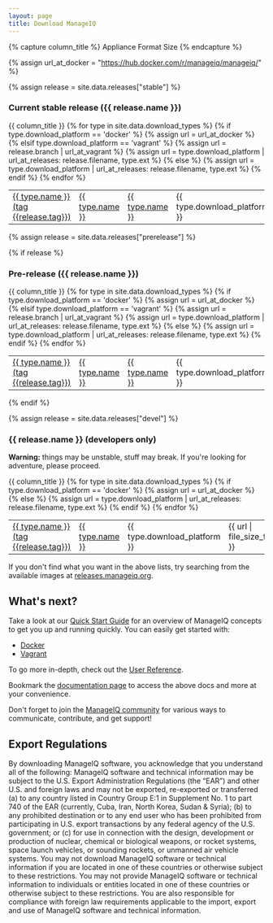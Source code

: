 ```yaml
---
layout: page
title: Download ManageIQ
---
```


{% capture column_title %}
    <tr>
      <th>Appliance</th>
      <th>Format</th>
      <th>Size</th>
    </tr>
{% endcapture %}

{% assign url_at_docker = "https://hub.docker.com/r/manageiq/manageiq/" %}

{% assign release = site.data.releases["stable"] %}

### Current stable release ({{ release.name }})

<div class="table-responsive">
  <table class="table table-bordered table-hover">
    {{ column_title }}
    {% for type in site.data.download_types %}
    <tr>
      {% if type.download_platform == 'docker' %}
        {% assign url = url_at_docker %}
        <td><a href="{{ url }}" onClick="{{ type.download_platform | on_click_for_download: type.name, release.name }}">{{ type.name }} (tag {{release.tag}})</a></td>
      {% elsif type.download_platform == 'vagrant' %}
        {% assign url = release.branch | url_at_vagrant %}
        <td><a href="{{ url }}" onClick="{{ type.download_platform | on_click_for_download: type.name, release.name }}">{{ type.name }}</a></td>
        {% assign url = type.download_platform | url_at_releases: release.filename, type.ext %}
      {% else %}
        {% assign url = type.download_platform | url_at_releases: release.filename, type.ext %}
        <td><a href="{{ url }}" onClick="{{ type.download_platform | on_click_for_download: type.name, release.name }}">{{ type.name }}</a></td>
      {% endif %}
      <td>{{ type.download_platform }}</td>
      <td>{{ url | file_size_from_url }}</td>
    </tr>
    {% endfor %}
  </table>
</div>



{% assign release = site.data.releases["prerelease"] %}

{% if release %}

### Pre-release ({{ release.name }})

<div class="table-responsive">
  <table class="table table-bordered table-hover">
    {{ column_title }}
    {% for type in site.data.download_types %}
    <tr>
      {% if type.download_platform == 'docker' %}
        {% assign url = url_at_docker %}
        <td><a href="{{ url }}" onClick="{{ type.download_platform | on_click_for_download: type.name, release.name }}">{{ type.name }} (tag {{release.tag}})</a></td>
      {% elsif type.download_platform == 'vagrant' %}
        {% assign url = release.branch | url_at_vagrant %}
        <td><a href="{{ url }}" onClick="{{ type.download_platform | on_click_for_download: type.name, release.name }}">{{ type.name }}</a></td>
        {% assign url = type.download_platform | url_at_releases: release.filename, type.ext %}
      {% else %}
        {% assign url = type.download_platform | url_at_releases: release.filename, type.ext %}
        <td><a href="{{ url }}" onClick="{{ type.download_platform | on_click_for_download: type.name, release.name }}">{{ type.name }}</a></td>
      {% endif %}
      <td>{{ type.download_platform }}</td>
      <td>{{ url | file_size_from_url }}</td>
    </tr>
    {% endfor %}
  </table>
</div>

{% endif %}

{% assign release = site.data.releases["devel"] %}

### {{ release.name }} (developers only)

**Warning:** things may be unstable, stuff may break. If you're looking for adventure, please proceed.

<div class="table-responsive">
  <table class="table table-bordered table-hover">
    {{ column_title }}
    {% for type in site.data.download_types %}
    <tr>
      {% if type.download_platform == 'docker' %}
        {% assign url = url_at_docker %}
        <td><a href="{{ url }}" onClick="{{ type.download_platform | on_click_for_download: type.name, release.name }}">{{ type.name }} (tag {{release.tag}})</a></td>
      {% else %}
        {% assign url = type.download_platform | url_at_releases: release.filename, type.ext %}
        <td><a href="{{ url }}" onClick="{{ type.download_platform | on_click_for_download: type.name, release.name }}">{{ type.name }}</a></td>
      {% endif %}
      <td>{{ type.download_platform }}</td>
      <td>{{ url | file_size_from_url }}</td>
    </tr>
    {% endfor %}
  </table>
</div>

If you don't find what you want in the above lists, try searching from the available images at [releases.manageiq.org][].

## What's next?

Take a look at our [Quick Start Guide][] for an overview of ManageIQ concepts to get you up and running quickly. You can easily get started with:

- [Docker][]
- [Vagrant][]

To go more in-depth, check out the [User Reference][].

Bookmark the [documentation page][] to access the above docs and more at your convenience.

Don't forget to join the [ManageIQ community][] for various ways to communicate, contribute, and get support!

## Export Regulations

By downloading ManageIQ software, you acknowledge that you understand all of the following: ManageIQ software and technical information may be subject to the U.S. Export Administration Regulations (the “EAR”) and other U.S. and foreign laws and may not be exported, re-exported or transferred (a) to any country listed in Country Group E:1 in Supplement No. 1 to part 740 of the EAR (currently, Cuba, Iran, North Korea, Sudan & Syria); (b) to any prohibited destination or to any end user who has been prohibited from participating in U.S. export transactions by any federal agency of the U.S. government; or (c) for use in connection with the design, development or production of nuclear, chemical or biological weapons, or rocket systems, space launch vehicles, or sounding rockets, or unmanned air vehicle systems. You may not download ManageIQ software or technical information if you are located in one of these countries or otherwise subject to these restrictions. You may not provide ManageIQ software or technical information to individuals or entities located in one of these countries or otherwise subject to these restrictions. You are also responsible for compliance with foreign law requirements applicable to the import, export and use of ManageIQ software and technical information.

[releases.manageiq.org]: http://releases.manageiq.org/
[Quick Start Guide]:     /docs/get-started/
[Docker]:                /docs/get-started/docker
[Vagrant]:               /docs/get-started/vagrant
[User Reference]:        /docs/reference/
[documentation page]:    /docs/
[ManageIQ community]:    /community/
